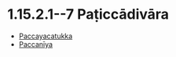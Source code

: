 

# 1.15.2.1--7 Paṭiccādivāra

* [Paccayacatukka](1.15.2.1--7/Paccayacatukka.md)
* [Paccanīya](1.15.2.1--7/Paccaniya.md)



